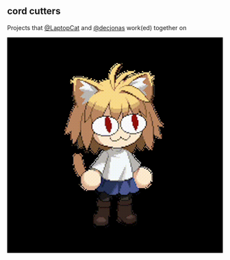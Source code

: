 ## cord cutters

Projects that [@LaptopCat](https://github.com/laptopcat) and [@decjonas](https://github.com/decjonas) work(ed) together on

![cart](sticker(1).gif)

